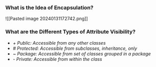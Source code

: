 
### What is the Idea of Encapsulation?

![[Pasted image 20240131172742.png]]


### What are the Different Types of Attribute Visibility?

- *+ Public: Accessible from any other classes*
- *# Protected: Accessible from subclasses, inheritance, only*
- *~ Package: Accessible from set of classes grouped in a package*
- *- Private: Accessible from within the class*

